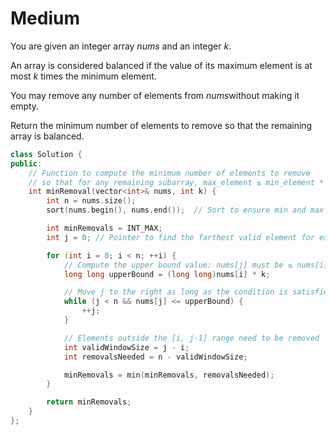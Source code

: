 # Medium

You are given an integer array $nums$ and an integer $k$.

An array is considered balanced if the value of its maximum element is at most $k$ times the minimum element.

You may remove any number of elements from $nums​​​​​​​$ without making it empty.

Return the minimum number of elements to remove so that the remaining array is balanced.

```cpp
class Solution {
public:
    // Function to compute the minimum number of elements to remove
    // so that for any remaining subarray, max_element ≤ min_element * k
    int minRemoval(vector<int>& nums, int k) {
        int n = nums.size();
        sort(nums.begin(), nums.end());  // Sort to ensure min and max in any range are accessible

        int minRemovals = INT_MAX;
        int j = 0; // Pointer to find the farthest valid element for each nums[i]

        for (int i = 0; i < n; ++i) {
            // Compute the upper bound value: nums[j] must be ≤ nums[i] * k
            long long upperBound = (long long)nums[i] * k;

            // Move j to the right as long as the condition is satisfied
            while (j < n && nums[j] <= upperBound) {
                ++j;
            }

            // Elements outside the [i, j-1] range need to be removed
            int validWindowSize = j - i;
            int removalsNeeded = n - validWindowSize;

            minRemovals = min(minRemovals, removalsNeeded);
        }

        return minRemovals;
    }
};
```
